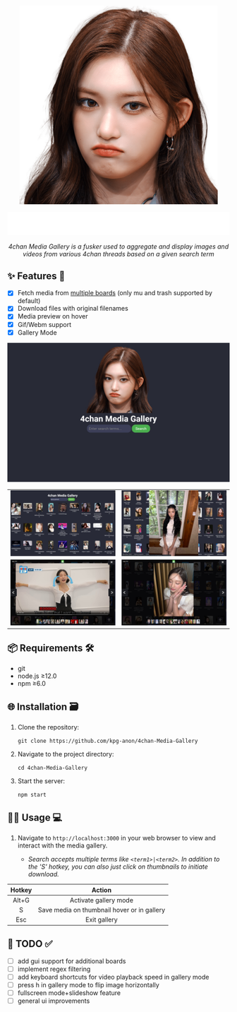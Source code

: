 <p align="center">
  <img src="/public/logo.png?raw=true" width="450" alt="😭😭😭">
</p>
<p align="center">
  <img src="/previews/banner.png?raw=true" width="700" alt="😭😭😭">
</p>
<p align="center">
  <em>4chan Media Gallery is a fusker used to aggregate and display images and videos from various 4chan threads based on a given search term</em>
</p>

## ✨ Features 🚀
- [x] Fetch media from [multiple boards](https://github.com/kpg-anon/4chan-Media-Gallery/blob/main/server.js#L20) (only mu and trash supported by default)
- [x] Download files with original filenames
- [x] Media preview on hover
- [x] Gif/Webm support
- [x] Gallery Mode

<p align="center">
  <img src="/previews/homepage.jpg?raw=true" alt="Homepage">
</p>

| | |
|:-------------------------:|:-------------------------:|
| ![Search Page](/previews/searchpage.jpg?raw=true "Search Page") | ![Image Hover](/previews/imagehover.jpg?raw=true "Image Hover") |
| ![Video Preview](/previews/videopreview.jpg?raw=true "Video Preview") | ![Gallery Mode](/previews/gallerymode.jpg?raw=true "Gallery Mode") |

## 📦 Requirements 🛠️
- git
- node.js ≥12.0
- npm ≥6.0

## 🌐 Installation 🗃
1. Clone the repository:
    ```
    git clone https://github.com/kpg-anon/4chan-Media-Gallery
    ```

2. Navigate to the project directory:
    ```
    cd 4chan-Media-Gallery
    ```

3. Start the server:
	```
	npm start
	```
## 🧑‍💻 Usage 💻
1. Navigate to `http://localhost:3000` in your web browser to view and interact with the media gallery. 

    * *Search accepts multiple terms like `<term1>|<term2>`. In addition to the 'S' hotkey, you can also just click on thumbnails to initiate download.*

| Hotkey |                 Action                 |
|:------:|:--------------------------------------:|
| Alt+G  | Activate gallery mode                  |
| S      | Save media on thumbnail hover or in gallery      |
| Esc    | Exit gallery                           |

## 📝 TODO ✅

- [ ] add gui support for additional boards
- [ ] implement regex filtering 
- [ ] add keyboard shortcuts for video playback speed in gallery mode
- [ ] press h in gallery mode to flip image horizontally
- [ ] fullscreen mode+slideshow feature
- [ ] general ui improvements